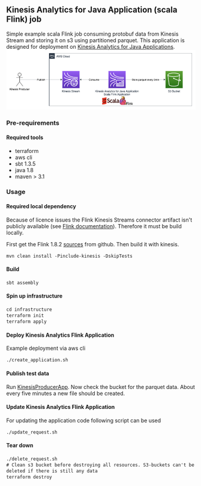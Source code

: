 ## Kinesis Analytics for Java Application (scala Flink) job
Simple example scala Flink job consuming protobuf data from Kinesis Stream and storing it on s3 using partitioned parquet.
This application is designed for deployment on [Kinesis Analytics for Java Applications](https://docs.aws.amazon.com/kinesisanalytics/latest/java/what-is.html).
![Kinesis Analytics S3 Image](img/KinesisAnalyticsS3.png)

### Pre-requirements
#### Required tools
* terraform
* aws cli
* sbt 1.3.5
* java 1.8
* maven > 3.1

### Usage
#### Required local dependency
Because of licence issues the Flink Kinesis Streams connector artifact isn't publicly available (see [Flink documentation](https://ci.apache.org/projects/flink/flink-docs-stable/dev/connectors/kinesis.html)). 
Therefore it must be build locally.

First get the Flink 1.8.2 [sources](https://github.com/apache/flink/releases/tag/release-1.8.2) from github.
Then build it with kinesis. 
```
mvn clean install -Pinclude-kinesis -DskipTests
```
 
#### Build
```
sbt assembly
```

#### Spin up infrastructure
```
cd infrastructure
terraform init
terraform apply
```

#### Deploy Kinesis Analytics Flink Application
Example deployment via aws cli
```
./create_application.sh
```

#### Publish test data
Run [KinesisProducerApp](src/test/scala/de/bdoepf/KinesisProducerApp.scala).
Now check the bucket for the parquet data. About every five minutes a new file should be created. 

#### Update Kinesis Analytics Flink Application
For updating the application code following script can be used
```
./update_request.sh
```

#### Tear down
```
./delete_request.sh
# Clean s3 bucket before destroying all resources. S3-buckets can't be deleted if there is still any data
terraform destroy
```
